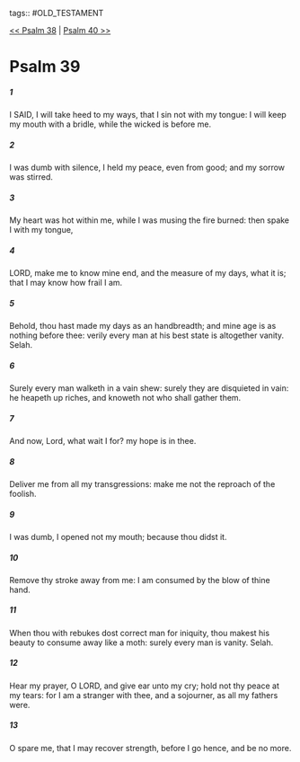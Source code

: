 tags:: #OLD_TESTAMENT

[<< Psalm 38](OLD_TESTAMENT/19_Psalms/Psalm_38.md) | [Psalm 40 >>](OLD_TESTAMENT/19_Psalms/Psalm_40.md)

# Psalm 39

##### 1

I SAID, I will take heed to my ways, that I sin not with my tongue: I will keep my mouth with a bridle, while the wicked is before me.

##### 2

I was dumb with silence, I held my peace, even from good; and my sorrow was stirred.

##### 3

My heart was hot within me, while I was musing the fire burned: then spake I with my tongue,

##### 4

LORD, make me to know mine end, and the measure of my days, what it is; that I may know how frail I am.

##### 5

Behold, thou hast made my days as an handbreadth; and mine age is as nothing before thee: verily every man at his best state is altogether vanity. Selah.

##### 6

Surely every man walketh in a vain shew: surely they are disquieted in vain: he heapeth up riches, and knoweth not who shall gather them.

##### 7

And now, Lord, what wait I for? my hope is in thee.

##### 8

Deliver me from all my transgressions: make me not the reproach of the foolish.

##### 9

I was dumb, I opened not my mouth; because thou didst it.

##### 10

Remove thy stroke away from me: I am consumed by the blow of thine hand.

##### 11

When thou with rebukes dost correct man for iniquity, thou makest his beauty to consume away like a moth: surely every man is vanity. Selah.

##### 12

Hear my prayer, O LORD, and give ear unto my cry; hold not thy peace at my tears: for I am a stranger with thee, and a sojourner, as all my fathers were.

##### 13

O spare me, that I may recover strength, before I go hence, and be no more.

